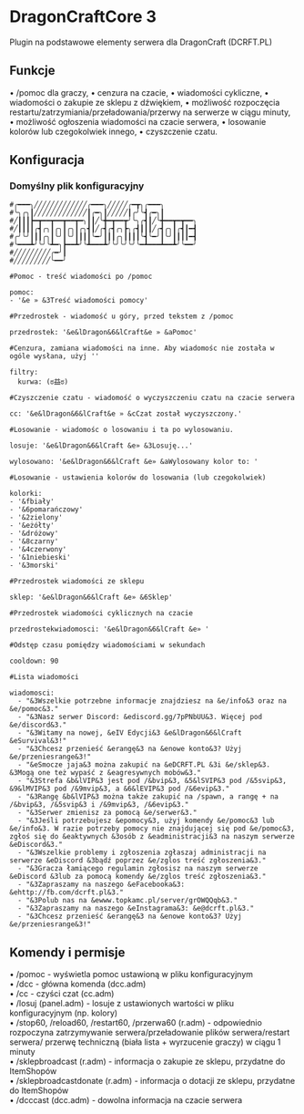 # DragonCraftCore 3
Plugin na podstawowe elementy serwera dla DragonCraft (DCRFT.PL)

## Funkcje

• /pomoc dla graczy,
• cenzura na czacie,
• wiadomości cykliczne,
• wiadomości o zakupie ze sklepu z dźwiękiem,
• możliwość rozpoczęcia restartu/zatrzymiania/przeładowania/przerwy na serwerze w ciągu minuty,
• możliwość ogłoszenia wiadomości na czacie serwera,
• losowanie kolorów lub czegokolwiek innego,
• czyszczenie czatu.

## Konfiguracja

### Domyślny plik konfiguracyjny

```
#╭━━━╮╱╱╱╱╱╱╱╱╱╱╱╱╱╭━━━╮╱╱╱╱╱╭━┳╮╭━━━╮
#╰╮╭╮┃╱╱╱╱╱╱╱╱╱╱╱╱╱┃╭━╮┃╱╱╱╱╱┃╭╯╰┫╭━╮┃
#╱┃┃┃┣━┳━━┳━━┳━━┳━╮┃┃╱╰╋━┳━━┳╯╰╮╭┫┃╱╰╋━━┳━┳━━╮
#╱┃┃┃┃╭┫╭╮┃╭╮┃╭╮┃╭╮┫┃╱╭┫╭┫╭╮┣╮╭┫┃┃┃╱╭┫╭╮┃╭┫┃━┫
#╭╯╰╯┃┃┃╭╮┃╰╯┃╰╯┃┃┃┃╰━╯┃┃┃╭╮┃┃┃┃╰┫╰━╯┃╰╯┃┃┃┃━┫
#╰━━━┻╯╰╯╰┻━╮┣━━┻╯╰┻━━━┻╯╰╯╰╯╰╯╰━┻━━━┻━━┻╯╰━━╯
#╱╱╱╱╱╱╱╱╱╭━╯┃
#╱╱╱╱╱╱╱╱╱╰━━╯

#Pomoc - treść wiadomości po /pomoc

pomoc:
- '&e » &3Treść wiadomości pomocy'

#Przedrostek - wiadomość u góry, przed tekstem z /pomoc

przedrostek: '&e&lDragon&6&lCraft&e » &aPomoc'

#Cenzura, zamiana wiadomości na inne. Aby wiadomośc nie została w ogóle wysłana, użyj ''

filtry:
  kurwa: (ಠ益ಠ)
  
#Czyszczenie czatu - wiadomość o wyczyszczeniu czatu na czacie serwera
  
cc: '&e&lDragon&6&lCraft&e » &cCzat został wyczyszczony.'
  
#Losowanie - wiadomośc o losowaniu i ta po wylosowaniu.

losuje: '&e&lDragon&6&lCraft &e» &3Losuję...'

wylosowano: '&e&lDragon&6&lCraft &e» &aWylosowany kolor to: '

#Losowanie - ustawienia kolorów do losowania (lub czegokolwiek)

kolorki:
- '&fbiały'
- '&6pomarańczowy'
- '&2zielony'
- '&eżółty'
- '&dróżowy'
- '&8czarny'
- '&4czerwony'
- '&1niebieski'
- '&3morski'

#Przedrostek wiadomości ze sklepu

sklep: '&e&lDragon&6&lCraft &e» &6Sklep'

#Przedrostek wiadomości cyklicznych na czacie

przedrostekwiadomosci: '&e&lDragon&6&lCraft &e» '

#Odstęp czasu pomiędzy wiadomościami w sekundach

cooldown: 90

#Lista wiadomości

wiadomosci:
  - "&3Wszelkie potrzebne informacje znajdziesz na &e/info&3 oraz na &e/pomoc&3."
  - "&3Nasz serwer Discord: &ediscord.gg/7pPNbUU&3. Więcej pod &e/discord&3."
  - "&3Witamy na nowej, &eIV Edycji&3 &e&lDragon&6&lCraft &eSurvival&3!"
  - "&3Chcesz przenieść &erangę&3 na &enowe konto&3? Użyj &e/przeniesrange&3!"
  - "&eSmocze jaja&3 można zakupić na &eDCRFT.PL &3i &e/sklep&3. &3Mogą one też wypaść z &eagresywnych mobów&3."
  - "&3Strefa &b&lVIP&3 jest pod /&bvip&3, &5&lSVIP&3 pod /&5svip&3, &9&lMVIP&3 pod /&9mvip&3, a &6&lEVIP&3 pod /&6evip&3."
  - "&3Rangę &b&lVIP&3 można także zakupić na /spawn, a rangę + na /&bvip&3, /&5svip&3 i /&9mvip&3, /&6evip&3."
  - "&3Serwer zmienisz za pomocą &e/serwer&3."
  - "&3Jeśli potrzebujesz &epomocy&3, użyj komendy &e/pomoc&3 lub &e/info&3. W razie potrzeby pomocy nie znajdującej się pod &e/pomoc&3, zgłoś się do &eaktywnych &3osób z &eadministracji&3 na naszym serwerze &eDiscord&3."
  - "&3Wszelkie problemy i zgłoszenia zgłaszaj administracji na serwerze &eDiscord &3bądź poprzez &e/zglos treść zgłoszenia&3."
  - "&3Gracza łamiącego regulamin zgłosisz na naszym serwerze &eDiscord &3lub za pomocą komendy &e/zglos treść zgłoszenia&3."
  - "&3Zapraszamy na naszego &eFacebooka&3: &ehttp://fb.com/dcrft.pl&3."
  - "&3Polub nas na &ewww.topkamc.pl/server/grOWQQqb&3."
  - "&3Zapraszamy na naszego &eInstagrama&3: &e@dcrft.pl&3."
  - "&3Chcesz przenieść &erangę&3 na &enowe konto&3? Użyj &e/przeniesrange&3!"
```

## Komendy i permisje
• /pomoc - wyświetla pomoc ustawioną w pliku konfiguracyjnym\
• /dcc <przeladuj>- główna komenda (dcc.adm)\
• /cc - czyści czat (cc.adm)\
• /losuj (panel.adm) - losuje z ustawionych wartości w pliku konfiguracyjnym (np. kolory)\
• /stop60, /reload60, /restart60, /przerwa60 (r.adm) - odpowiednio rozpoczyna zatrzymywanie serwera/przeładowanie plików serwera/restart serwera/ przerwę techniczną (biała lista + wyrzucenie graczy) w ciągu 1 minuty\
• /sklepbroadcast <gracz> <przedmiot> (r.adm) - informacja o zakupie ze sklepu, przydatne do ItemShopów\
• /sklepbroadcastdonate <gracz> <tekst> (r.adm) - informacja o dotacji ze sklepu, przydatne do ItemShopów\
• /dcccast <tekst> (dcc.adm) - dowolna informacja na czacie serwera
